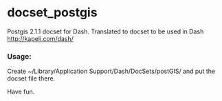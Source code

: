 docset_postgis
==============

Postgis 2.1.1 docset for Dash. Translated to docset to be used in Dash http://kapeli.com/dash/


### Usage:

Create ~/Library/Application Support/Dash/DocSets/postGIS/ and put the docset file there.

Have fun.
